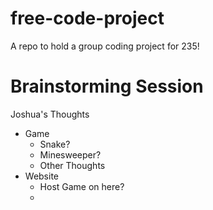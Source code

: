 # free-code-project
A repo to hold a group coding project for 235!

# Brainstorming Session  
Joshua's Thoughts
- Game
  - Snake?
  - Minesweeper?
  - Other Thoughts
- Website
  - Host Game on here?
  - 
